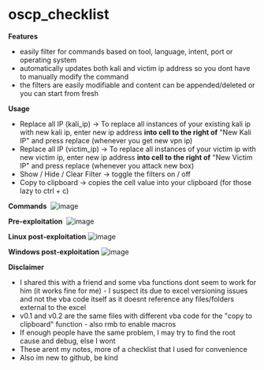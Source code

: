 # oscp_checklist
**Features** 
- easily filter for commands based on tool, language, intent, port or operating system
- automatically updates both kali and victim ip address so you dont have to manually modify the command
- the filters are easily modifiable and content can be appended/deleted or you can start from fresh 

**Usage** 
- Replace all IP (kali_ip) -> To replace all instances of your existing kali ip with new kali ip, enter new ip address **into cell to the right of** "New Kali IP" and press replace (whenever you get new vpn ip)
- Replace all IP (victim_ip) -> To replace all instances of your victim ip with new victim ip, enter new ip address **into cell to the right of** "New Victim IP" and press replace (whenever you attack new box)
- Show / Hide / Clear Filter -> toggle the filters on / off
- Copy to clipboard -> copies the cell value into your clipboard (for those lazy to ctrl + c) 



**Commands**&nbsp;
![image](https://github.com/jagansomaiah/oscp_checklist/blob/master/image.png)

**Pre-exploitation**&nbsp;
![image](https://github.com/jagansomaiah/oscp_checklist/blob/master/pre-exploitation.png)

**Linux post-exploitation**
![image](https://github.com/jagansomaiah/oscp_checklist/blob/master/linux-postexploit.png)

**Windows post-exploitation**
![image](https://github.com/jagansomaiah/oscp_checklist/blob/master/windows-postexploit.png)


**Disclaimer**

- I shared this with a friend and some vba functions dont seem to work for him (it works fine for me) - I suspect its due to 
excel versioning issues and not the vba code itself as it doesnt reference any files/folders external to the excel
- v0.1 and v0.2 are the same files with different vba code for the "copy to clipboard" function - also rmb to enable macros
- If enough people have the same problem, I may try to find the root cause and debug, else I wont
- These arent my notes, more of a checklist that I used for convenience 
- Also im new to github, be kind
